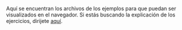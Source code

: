 Aquí se encuentran los archivos de los ejemplos para que puedan ser visualizados en el navegador. Si estás buscando la explicación de los ejercicios, dirijete [aquí](https://github.com/jaimander/ND-Programacion-Creativa/tree/main/ejercicios).



